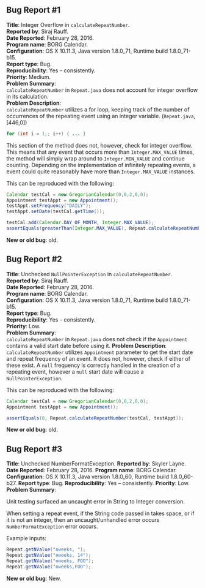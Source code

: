 ## Bug Report #1

**Title**: Integer Overflow in `calculateRepeatNumber`.  
**Reported by**: Siraj Rauff.  
**Date Reported**: February 28, 2016.  
**Program name**: BORG Calendar.  
**Configuration**: OS X 10.11.3, Java version 1.8.0_71, Runtime build 1.8.0_71-b15.  
**Report type**: Bug.  
**Reproducibility**: Yes – consistently.  
**Priority**: Medium.  
**Problem Summary**:  
`calculateRepeatNumber` in `Repeat.java` does not account for integer overflow in its calculation.  
**Problem Description**:  
`calculateRepeatNumber` utilizes a for loop, keeping track of the number of occurrences of the repeating event using an integer variable. (`Repeat.java`, [446,0])

``` java
for (int i = 1;; i++) { ... }
```

This section of the method does not, however, check for integer overflow. This means that any event that occurs more than `Integer.MAX_VALUE` times, the method will simply wrap around to `Integer.MIN_VALUE` and continue counting. Depending on the implementation of infinitely repeating events, a event could quite reasonably have more than `Integer.MAX_VALUE` instances.

This can be reproduced with the following:
``` java
Calendar testCal = new GregorianCalendar(0,0,2,0,0);
Appointment testAppt = new Appointment();
testAppt.setFrequency("DAILY");
testAppt.setDate(testCal.getTime());

testCal.add(Calendar.DAY_OF_MONTH, Integer.MAX_VALUE);
assertEquals(greaterThan(Integer.MAX_VALUE), Repeat.calculateRepeatNumber(testCal, testAppt));
```
**New or old bug**: old.

## Bug Report #2

**Title**: Unchecked `NullPointerException` in `calculateRepeatNumber`.  
**Reported by**: Siraj Rauff.  
**Date Reported**: February 28, 2016.  
**Program name**: BORG Calendar.  
**Configuration**: OS X 10.11.3, Java version 1.8.0_71, Runtime build 1.8.0_71-b15.  
**Report type**: Bug.  
**Reproducibility**: Yes – consistently.  
**Priority**: Low.  
**Problem Summary**:  
`calculateRepeatNumber` in `Repeat.java` does not check if the `Appointment` contains a valid start date before using it.
**Problem Description**:  
`calculateRepeatNumber` utilizes `Appointment` parameter to get the start date and repeat frequency of an event. It does not, however, check if either of these exist. A `null` frequency is correctly handled in the creation of a repeating event, however a `null` start date will cause a `NullPointerException`.

This can be reproduced with the following:
``` java
Calendar testCal = new GregorianCalendar(0,0,2,0,0);
Appointment testAppt = new Appointment();

assertEquals(0, Repeat.calculateRepeatNumber(testCal, testAppt));
```
**New or old bug**: old.

## Bug Report #3

**Title**: Unchecked NumberFormatException.
**Reported by**: Skyler Layne.
**Date Reported**: February 28, 2016.
**Program name**: BORG Calendar.
**Configuration**: OS X 10.11.3, Java version 1.8.0_60, Runtime build 1.8.0_60-b27.
**Report type**: Bug.
**Reproducibility**: Yes – consistently.
**Priority**: Low.
**Problem Summary**:

Unit testing surfaced an uncaught error in String to Integer conversion.

When setting a repeat event, if the String code passed in takes space, or if it is not an integer, then an uncaught/unhandled error occurs `NumberFormatException` error occurs.

Example inputs:

``` java
Repeat.getNValue("nweeks, ");
Repeat.getNValue("nweeks, 14");
Repeat.getNValue("nweeks, FOO");
Repeat.getNValue("nweeks,FOO");
```

**New or old bug**: New.
